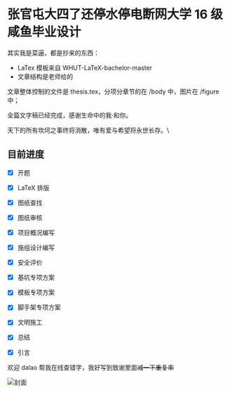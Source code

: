 # 张官屯大四了还停水停电断网大学 16 级咸鱼毕业设计
 
 其实我是菜逼，都是抄来的东西：
 
- LaTex 模板来自 WHUT-LaTeX-bachelor-master
- 文章结构是老师给的

文章整体控制的文件是 thesis.tex，分项分章节的在 /body 中，图片在 /figure 中；

全篇文字稿已经完成，感谢生命中的我·和你。

天下的所有坎坷之事终将消散，唯有爱与希望将永世长存。\\

## 目前进度

- [x] 开题
- [x] LaTeX 排版
- [x] 图纸查找
- [x] 图纸审核
- [x] 项目概况编写
- [x] 施组设计编写
- [x] 安全评价
- [x] 基坑专项方案
- [x] 模板专项方案
- [x] 脚手架专项方案
- [x] 文明施工


- [x] 总结
- [x] 引言

欢迎 dalao 帮我在线查错字，我好写到致谢里面~~减一下重复率~~

![封面](https://assets.galentwww.com/picgo/20200504225119.png)
